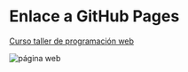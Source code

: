 # Enlace a GitHub Pages

[Curso taller de programación web](https://robermejia.github.io/taller_de_programacion_web_32627/)

![página web](https://i.ibb.co/f4sBvLt/Captura-de-pantalla-2024-08-22-173505.png)